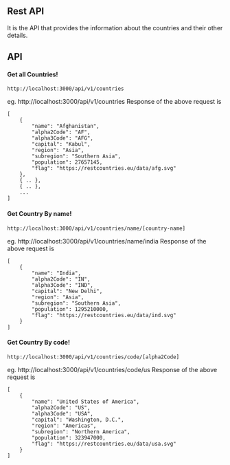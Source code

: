 ## Rest API 
It is the API that provides the information about the countries and their other details.

## API

#### Get all Countries!
```
http://localhost:3000/api/v1/countries
```
eg. http://localhost:3000/api/v1/countries
Response of the above request is
```
[
    {
        "name": "Afghanistan",
        "alpha2Code": "AF",
        "alpha3Code": "AFG",
        "capital": "Kabul",
        "region": "Asia",
        "subregion": "Southern Asia",
        "population": 27657145,
        "flag": "https://restcountries.eu/data/afg.svg"
    },
    { .. },
    { .. },
    ...
]
```

#### Get Country By name!
```
http://localhost:3000/api/v1/countries/name/[country-name]
```
eg. http://localhost:3000/api/v1/countries/name/india
Response of the above request is
```
[
    {
        "name": "India",
        "alpha2Code": "IN",
        "alpha3Code": "IND",
        "capital": "New Delhi",
        "region": "Asia",
        "subregion": "Southern Asia",
        "population": 1295210000,
        "flag": "https://restcountries.eu/data/ind.svg"
    }
]
```

#### Get Country By code!
```
http://localhost:3000/api/v1/countries/code/[alpha2Code]
```
eg. http://localhost:3000/api/v1/countries/code/us
Response of the above request is
```
[
    {
        "name": "United States of America",
        "alpha2Code": "US",
        "alpha3Code": "USA",
        "capital": "Washington, D.C.",
        "region": "Americas",
        "subregion": "Northern America",
        "population": 323947000,
        "flag": "https://restcountries.eu/data/usa.svg"
    }
]
```